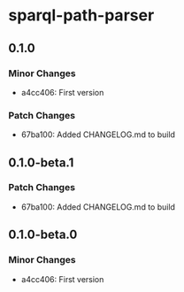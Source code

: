 # sparql-path-parser

## 0.1.0

### Minor Changes

- a4cc406: First version

### Patch Changes

- 67ba100: Added CHANGELOG.md to build

## 0.1.0-beta.1

### Patch Changes

- 67ba100: Added CHANGELOG.md to build

## 0.1.0-beta.0

### Minor Changes

- a4cc406: First version
